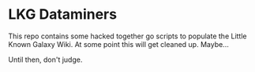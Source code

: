 # LKG Dataminers

This repo contains some hacked together go scripts to populate the Little Known Galaxy Wiki. At some point this will get cleaned up. Maybe...

Until then, don't judge.